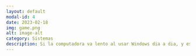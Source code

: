 ```yaml
---
layout: default
modal-id: 4
date: 2023-02-18
img: game.png
alt: image-alt
category: Sistemas
description: Si la computadora va lento al usar Windows dia a dia, y este tarda incluso mucho en encender, se puede optimizar gracias a diferentes metodos que te podemos brindar para que el PC vaya lo mas rapido posible y asi poder realizar las tareas que desees con mayor comodidad y fluidez.
---
```

